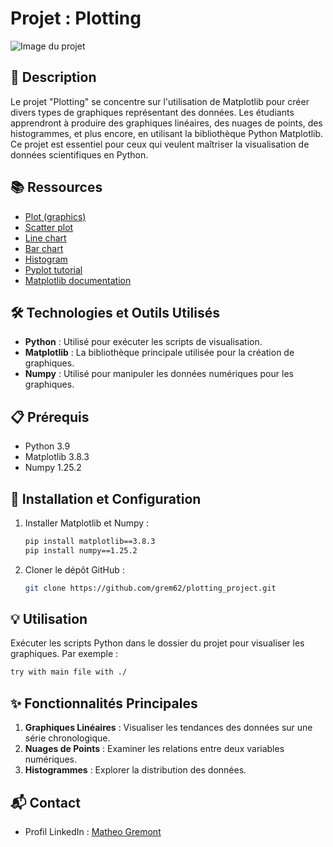 # Projet : Plotting

![Image du projet](https://uploads-ssl.webflow.com/60ec34540d013784844d2ee2/61fe96a4167a66afdd4f679d_Matplotlib%20-%20Bibliotheque%20Python.png)

## 📝 Description
Le projet "Plotting" se concentre sur l'utilisation de Matplotlib pour créer divers types de graphiques représentant des données. Les étudiants apprendront à produire des graphiques linéaires, des nuages de points, des histogrammes, et plus encore, en utilisant la bibliothèque Python Matplotlib. Ce projet est essentiel pour ceux qui veulent maîtriser la visualisation de données scientifiques en Python.

## 📚 Ressources
- [Plot (graphics)](https://matplotlib.org/stable/tutorials/introductory/pyplot.html)
- [Scatter plot](https://matplotlib.org/stable/gallery/shapes_and_collections/scatter.html)
- [Line chart](https://matplotlib.org/stable/gallery/lines_bars_and_markers/line_styles_reference.html)
- [Bar chart](https://matplotlib.org/stable/gallery/lines_bars_and_markers/bar_stacked.html)
- [Histogram](https://matplotlib.org/stable/gallery/statistics/hist.html)
- [Pyplot tutorial](https://matplotlib.org/stable/tutorials/introductory/pyplot.html)
- [Matplotlib documentation](https://matplotlib.org)

## 🛠️ Technologies et Outils Utilisés
- **Python** : Utilisé pour exécuter les scripts de visualisation.
- **Matplotlib** : La bibliothèque principale utilisée pour la création de graphiques.
- **Numpy** : Utilisé pour manipuler les données numériques pour les graphiques.

## 📋 Prérequis
- Python 3.9
- Matplotlib 3.8.3
- Numpy 1.25.2

## 🚀 Installation et Configuration
1. Installer Matplotlib et Numpy :
   ```bash
   pip install matplotlib==3.8.3
   pip install numpy==1.25.2
   ```
2. Cloner le dépôt GitHub :
   ```bash
   git clone https://github.com/grem62/plotting_project.git
   ```

## 💡 Utilisation
Exécuter les scripts Python dans le dossier du projet pour visualiser les graphiques. Par exemple :
```bash
try with main file with ./
```

## ✨ Fonctionnalités Principales
1. **Graphiques Linéaires** : Visualiser les tendances des données sur une série chronologique.
2. **Nuages de Points** : Examiner les relations entre deux variables numériques.
3. **Histogrammes** : Explorer la distribution des données.

## 📬 Contact
- Profil LinkedIn : [Matheo Gremont](https://www.linkedin.com/in/matheo-gremont-aa0b41251/)

